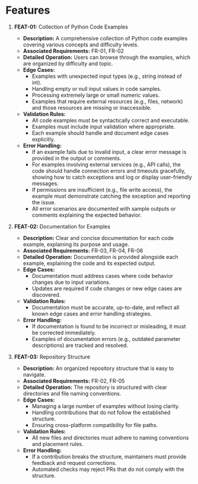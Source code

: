 # Features

1. **FEAT-01:** Collection of Python Code Examples

    - **Description:** A comprehensive collection of Python code examples covering various concepts and difficulty levels.
    - **Associated Requirements:** FR-01, FR-02
    - **Detailed Operation:** Users can browse through the examples, which are organized by difficulty and topic.
    - **Edge Cases:**
        - Examples with unexpected input types (e.g., string instead of int).
        - Handling empty or null input values in code samples.
        - Processing extremely large or small numeric values.
        - Examples that require external resources (e.g., files, network) and those resources are missing or inaccessible.
    - **Validation Rules:**
        - All code examples must be syntactically correct and executable.
        - Examples must include input validation where appropriate.
        - Each example should handle and document edge cases explicitly.
    - **Error Handling:**
        - If an example fails due to invalid input, a clear error message is provided in the output or comments.
        - For examples involving external services (e.g., API calls), the code should handle connection errors and timeouts gracefully, showing how to catch exceptions and log or display user-friendly messages.
        - If permissions are insufficient (e.g., file write access), the example must demonstrate catching the exception and reporting the issue.
        - All error scenarios are documented with sample outputs or comments explaining the expected behavior.

2. **FEAT-02:** Documentation for Examples

    - **Description:** Clear and concise documentation for each code example, explaining its purpose and usage.
    - **Associated Requirements:** FR-03, FR-04, FR-06
    - **Detailed Operation:** Documentation is provided alongside each example, explaining the code and its expected output.
    - **Edge Cases:**
        - Documentation must address cases where code behavior changes due to input variations.
        - Updates are required if code changes or new edge cases are discovered.
    - **Validation Rules:**
        - Documentation must be accurate, up-to-date, and reflect all known edge cases and error handling strategies.
    - **Error Handling:**
        - If documentation is found to be incorrect or misleading, it must be corrected immediately.
        - Examples of documentation errors (e.g., outdated parameter descriptions) are tracked and resolved.

3. **FEAT-03:** Repository Structure

    - **Description:** An organized repository structure that is easy to navigate.
    - **Associated Requirements:** FR-02, FR-05
    - **Detailed Operation:** The repository is structured with clear directories and file naming conventions.
    - **Edge Cases:**
        - Managing a large number of examples without losing clarity.
        - Handling contributions that do not follow the established structure.
        - Ensuring cross-platform compatibility for file paths.
    - **Validation Rules:**
        - All new files and directories must adhere to naming conventions and placement rules.
    - **Error Handling:**
        - If a contribution breaks the structure, maintainers must provide feedback and request corrections.
        - Automated checks may reject PRs that do not comply with the structure.
